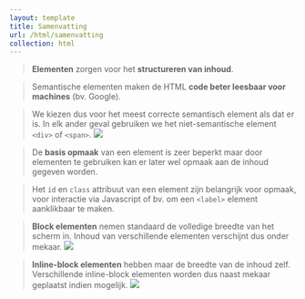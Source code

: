 ```yaml
---
layout: template
title: Samenvatting
url: /html/samenvatting
collection: html
---
```

<blockquote>
<strong>Elementen</strong> zorgen voor het <strong>structureren van inhoud</strong>.
</blockquote>

<blockquote>
Semantische elementen maken de HTML <strong>code beter leesbaar voor machines</strong> (bv. Google).
</blockquote>

<blockquote>
We kiezen dus voor het meest correcte semantisch element als dat er is. In elk ander geval gebruiken we het niet-semantische element <code>&lt;div&gt;</code> of <code>&lt;span&gt;</code>.
<img src="{{ '/html/elementen/images/basis_structuur.jpg' | relative_url}}" />
</blockquote>

<blockquote>
De <strong>basis opmaak</strong> van een element is zeer beperkt maar door elementen te gebruiken kan er later wel opmaak aan de inhoud gegeven worden.
</blockquote>

<blockquote>
Het <code>id</code> en <code>class</code> attribuut van een element zijn belangrijk voor opmaak, voor interactie via Javascript of bv. om een <code>&lt;label&gt;</code> element aanklikbaar te maken.
</blockquote> 

<blockquote>
<strong>Block elementen</strong> nemen standaard de volledige breedte van het scherm in. Inhoud van verschillende elementen verschijnt dus onder mekaar.
<img src="{{ '/html/elementen/images/block.png' | relative_url}}" />
</blockquote>

<blockquote>
<strong>Inline-block elementen</strong> hebben maar de breedte van de inhoud zelf. Verschillende inline-block elementen worden dus naast mekaar geplaatst indien mogelijk.
<img src="{{ '/html/elementen/images/inline_block.png' | relative_url}}" />
</blockquote>
